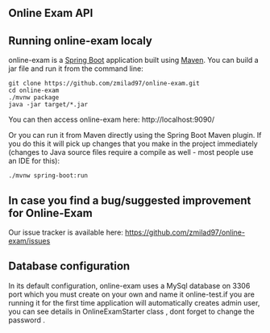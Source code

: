 ## Online Exam API

## Running online-exam localy
online-exam is a [Spring Boot](https://spring.io/guides/gs/spring-boot) application built using [Maven](https://spring.io/guides/gs/maven/). You can build a jar file and run it from the command line:


```
git clone https://github.com/zmilad97/online-exam.git
cd online-exam
./mvnw package
java -jar target/*.jar
```

You can then access online-exam here: http://localhost:9090/



Or you can run it from Maven directly using the Spring Boot Maven plugin. If you do this it will pick up changes that you make in the project immediately (changes to Java source files require a compile as well - most people use an IDE for this):

```
./mvnw spring-boot:run
```

## In case you find a bug/suggested improvement for Online-Exam
Our issue tracker is available here: https://github.com/zmilad97/online-exam/issues


## Database configuration

In its default configuration, online-exam uses a MySql database on 3306 port which you must
create on your own and name it online-test.if you are running it for the first time application
will automatically creates admin user, you can see details in OnlineExamStarter class , dont forget
to change the password . 





